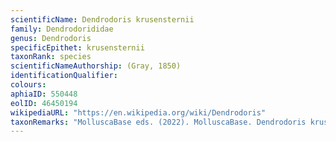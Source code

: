 ```yaml
---
scientificName: Dendrodoris krusensternii
family: Dendrodorididae
genus: Dendrodoris
specificEpithet: krusensternii
taxonRank: species
scientificNameAuthorship: (Gray, 1850)
identificationQualifier: 
colours:
aphiaID: 550448
eolID: 46450194
wikipediaURL: "https://en.wikipedia.org/wiki/Dendrodoris"
taxonRemarks: "MolluscaBase eds. (2022). MolluscaBase. Dendrodoris krusensternii (Gray, 1850). Accessed through: World Register of Marine Species at: https://www.marinespecies.org/aphia.php?p=taxdetails&id=550448 on 2022-02-24"
---
```

